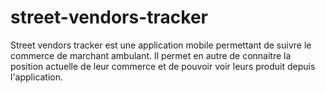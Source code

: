 # street-vendors-tracker
Street vendors tracker est une application mobile permettant de suivre le commerce de marchant ambulant. Il permet en autre de connaitre la position actuelle de leur commerce et de pouvoir voir leurs produit depuis l'application.
